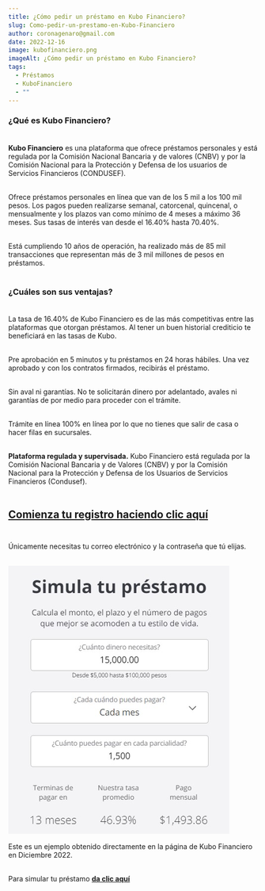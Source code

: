 ```yaml
---
title: ¿Cómo pedir un préstamo en Kubo Financiero?
slug: Como-pedir-un-prestamo-en-Kubo-Financiero
author: coronagenaro@gmail.com
date: 2022-12-16
image: kubofinanciero.png
imageAlt: ¿Cómo pedir un préstamo en Kubo Financiero?
tags:
  - Préstamos
  - KuboFinanciero
  - ""
---
```

### ¿﻿Qué es Kubo Financiero?<br/><br/>

**Kubo Financiero** es una plataforma que ofrece préstamos personales y está regulada por la Comisión Nacional Bancaria y de valores (CNBV) y por la Comisión Nacional para la Protección y Defensa de los usuarios de Servicios Financieros (CONDUSEF).<br/><br/>

Ofrece préstamos personales en línea que van de los 5 mil a los 100 mil pesos. Los pagos pueden realizarse semanal, catorcenal, quincenal, o mensualmente y los plazos van como mínimo de 4 meses a máximo 36 meses. S﻿us tasas de interés van desde el 16.40% hasta 70.40%.<br/><br/>

E﻿stá cumpliendo 10 años de operación, ha realizado más de 85 mil transacciones que representan más de 3 mil millones de pesos en préstamos.<br/><br/>

### **¿﻿Cuáles son sus ventajas?**<br/><br/>

La tasa de 16.40% de Kubo Financiero es de las más competitivas entre las plataformas que otorgan préstamos. Al tener un buen historial crediticio te beneficiará en las tasas de Kubo.<br/><br/>

Pre aprobación en 5 minutos y tu préstamos en 24 horas hábiles. Una vez aprobado y con los contratos firmados, recibirás el préstamo.<br/><br/>

S﻿in aval ni garantías. No te solicitarán dinero por adelantado, avales ni garantías de por medio para proceder con el trámite.<br/><br/>

Trámite en línea 100% en línea por lo que no tienes que salir de casa o hacer filas en sucursales.<br/><br/>

**Plataforma regulada y supervisada.** K﻿ubo Financiero está regulada por la Comisión Nacional Bancaria y de Valores (CNBV) y por la Comisión Nacional para la Protección y Defensa de los Usuarios de Servicios Financieros (Condusef).<br/><br/>

## **[Comienza tu registro haciendo clic aquí](http://tracking.credy.eu/aff_c?offer_id=1106&aff_id=3802)**<br/><br/>

Únicamente necesitas tu correo electrónico y la contraseña que tú elijas.<br/><br/>

![](simulador-kubo.jpg)



E﻿ste es un ejemplo obtenido directamente en la página de Kubo Financiero en Diciembre 2022.<br/><br/>

Para simular tu préstamo **[da clic aquí](http://tracking.credy.eu/aff_c?offer_id=1106&aff_id=3802)**<br/><br/>





<br/><br/>